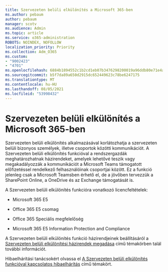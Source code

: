 ```yaml
---
title: Szervezeten belüli elkülönítés a Microsoft 365-ben
ms.author: pebaum
author: pebaum
manager: scotv
ms.audience: Admin
ms.topic: article
ms.service: o365-administration
ROBOTS: NOINDEX, NOFOLLOW
localization_priority: Priority
ms.collection: Adm_O365
ms.custom:
- "9002423"
- "4701"
ms.openlocfilehash: 6884b1894552c1b2cd1eb07b3476298200019a96ddb80e71e4ab5138015b40ac
ms.sourcegitcommit: b5f7da89a650d2915dc652449623c78be6247175
ms.translationtype: MT
ms.contentlocale: hu-HU
ms.lasthandoff: 08/05/2021
ms.locfileid: "53998432"
---
```

# <a name="using-information-barriers-in-microsoft-365"></a>Szervezeten belüli elkülönítés a Microsoft 365-ben

Szervezeten belüli elkülönítés alkalmazásával korlátozhatja a szervezeten belüli bizonyos személyek, illetve csoportok közötti kommunikációt. A Szervezeten belüli elkülönítés funkcióval a rendszergazdák meghatározhatnak házirendeket, amelyek lehetővé teszik vagy megakadályozzák a kommunikációt a Microsoft Teams támogatott előfizetéssel rendelkező felhasználóinak csoportjai között.  Ez a funkció jelenleg csak a Microsoft Teamsben érhető el, de a jövőben tervezzük a SharePoint Online, a OneDrive és az Exchange támogatását is.

A Szervezeten belüli elkülönítés funkcióra vonatkozó licencfeltételek:

- Microsoft 365 E5

- Office 365 E5 csomag

- Office 365 Speciális megfelelőség

- Microsoft 365 E5 Information Protection and Compliance

A Szervezeten belüli elkülönítés funkció házirendjeinek beállításáról a [Szervezeten belüli elkülönítési házirendek megadása](https://docs.microsoft.com/microsoft-365/compliance/information-barriers-policies) című témakörben talál további információt.

Hibaelhárítási tanácsokért olvassa el [A Szervezeten belüli elkülönítés funkcióval kapcsolatos hibaelhárítás](https://docs.microsoft.com/microsoft-365/compliance/information-barriers-troubleshooting) című témakört.
